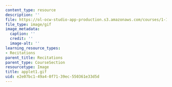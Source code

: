 ```yaml
---
content_type: resource
description: ''
file: https://ol-ocw-studio-app-production.s3.amazonaws.com/courses/1-124j-foundations-of-software-engineering-fall-2000/e2e07bc149a40f7139ec550361e33d5d_applet1.gif
file_type: image/gif
image_metadata:
  caption: ''
  credit: ''
  image-alt: ''
learning_resource_types:
- Recitations
parent_title: Recitations
parent_type: CourseSection
resourcetype: Image
title: applet1.gif
uid: e2e07bc1-49a4-0f71-39ec-550361e33d5d
---
```

